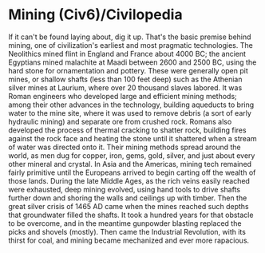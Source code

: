 # Mining (Civ6)/Civilopedia

If it can't be found laying about, dig it up. That's the basic premise behind mining, one of civilization's earliest and most pragmatic technologies. The Neolithics mined flint in England and France about 4000 BC; the ancient Egyptians mined malachite at Maadi between 2600 and 2500 BC, using the hard stone for ornamentation and pottery. These were generally open pit mines, or shallow shafts (less than 100 feet deep) such as the Athenian silver mines at Laurium, where over 20 thousand slaves labored.
It was Roman engineers who developed large and efficient mining methods; among their other advances in the technology, building aqueducts to bring water to the mine site, where it was used to remove debris (a sort of early hydraulic mining) and separate ore from crushed rock. Romans also developed the process of thermal cracking to shatter rock, building fires against the rock face and heating the stone until it shattered when a stream of water was directed onto it. Their mining methods spread around the world, as men dug for copper, iron, gems, gold, silver, and just about every other mineral and crystal.
In Asia and the Americas, mining tech remained fairly primitive until the Europeans arrived to begin carting off the wealth of those lands. During the late Middle Ages, as the rich veins easily reached were exhausted, deep mining evolved, using hand tools to drive shafts further down and shoring the walls and ceilings up with timber. Then the great silver crisis of 1465 AD came when the mines reached such depths that groundwater filled the shafts. It took a hundred years for that obstacle to be overcome, and in the meantime gunpowder blasting replaced the picks and shovels (mostly). Then came the Industrial Revolution, with its thirst for coal, and mining became mechanized and ever more rapacious.